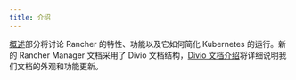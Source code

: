 ```yaml
---
title: 介绍
---
```


[概述](../getting-started/introduction/overview.md)部分将讨论 Rancher 的特性、功能以及它如何简化 Kubernetes 的运行。新的 Rancher Manager 文档采用了 Divio 文档结构，[Divio 文档介绍](../getting-started/introduction/what-are-divio-docs.md)将详细说明我们文档的外观和功能更新。